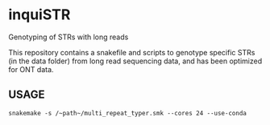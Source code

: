 # inquiSTR
Genotyping of STRs with long reads

This repository contains a snakefile and scripts to genotype specific STRs (in the data folder) from long read sequencing data, and has been optimized for ONT data.

## USAGE
```
snakemake -s /~path~/multi_repeat_typer.smk --cores 24 --use-conda
```